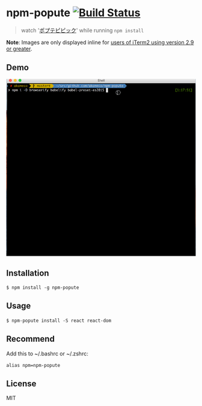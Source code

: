 # npm-popute [![Build Status](https://travis-ci.org/akameco/npm-popute.svg?branch=master)](https://travis-ci.org/akameco/npm-popute)

> watch '[ポプテピピック](http://mangalifewin.takeshobo.co.jp/rensai/popute/)' while running `npm install`

**Note**: Images are only displayed inline for [users of iTerm2 using version 2.9 or greater](https://www.iterm2.com/images.html).

## Demo

![npm](media/npm.gif)

## Installation

```
$ npm install -g npm-popute
```

## Usage

```
$ npm-popute install -S react react-dom
```

## Recommend

Add this to ~/.bashrc or ~/.zshrc:

```
alias npm=npm-popute
```

## License

MIT
